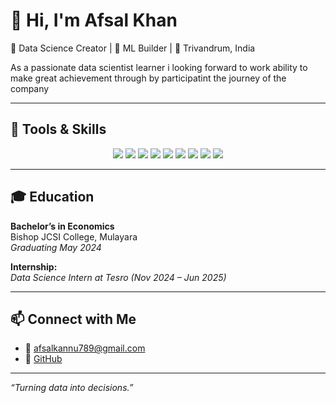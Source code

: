 

# 👋 Hi, I'm Afsal Khan

🎯 Data Science Creator | 🧠 ML Builder | 📍 Trivandrum, India

As a passionate data scientist learner i looking forward to work ability to make great achievement through by participatint the journey of the company

---

## 🧰 Tools & Skills

<div align="center">

<img src="https://img.shields.io/badge/Python-3776AB?style=for-the-badge&logo=python&logoColor=white" />
<img src="https://img.shields.io/badge/R-276DC3?style=for-the-badge&logo=r&logoColor=white" />
<img src="https://img.shields.io/badge/SQL-4479A1?style=for-the-badge&logo=postgresql&logoColor=white" />
<img src="https://img.shields.io/badge/MongoDB-4EA94B?style=for-the-badge&logo=mongodb&logoColor=white" />
<img src="https://img.shields.io/badge/Tableau-E97627?style=for-the-badge&logo=tableau&logoColor=white" />
<img src="https://img.shields.io/badge/PowerBI-F2C811?style=for-the-badge&logo=powerbi&logoColor=black" />
<img src="https://img.shields.io/badge/Scikit--Learn-F7931E?style=for-the-badge&logo=scikit-learn&logoColor=white" />
<img src="https://img.shields.io/badge/Seaborn-5A9FD4?style=for-the-badge&logo=python&logoColor=white" />
<img src="https://img.shields.io/badge/Microsoft_Excel-217346?style=for-the-badge&logo=microsoft-excel&logoColor=white" />

</div>

---

## 🎓 Education

**Bachelor’s in Economics**  
Bishop JCSI College, Mulayara  
_Graduating May 2024_

**Internship:**  
*Data Science Intern at Tesro (Nov 2024 – Jun 2025)*

---

## 📫 Connect with Me

- 📧 [afsalkannu789@gmail.com](mailto:afsalkannu789@gmail.com)
- 💼 [GitHub](https://github.com/AfsalKhan789)

---

_“Turning data into decisions.”_
